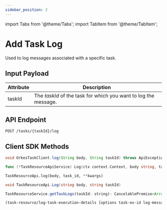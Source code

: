 ```yaml
---
sidebar_position: 2
---
```


import Tabs from '@theme/Tabs';
import TabItem from '@theme/TabItem';

# Add Task Log

Used to log messages associated with a specific task.

## Input Payload

| Attribute | Description |
| --------- | -------------- | 
| taskId | The *taskId* of the task for which you want to log the message. | 

## API Endpoint

```
POST /tasks/{taskId}/log
```

## Client SDK Methods

<Tabs>
<TabItem value="Java" label="Java">

```java
void OrkesTaskClient.log(String body, String taskId) throws ApiException
```

</TabItem>
<TabItem value="Golang" label="Golang">

```go
func (*TaskResourceApiService) Log(ctx context.Context, body string, taskId string) (*http.Response, error)
```

</TabItem>
<TabItem value="Python" label="Python">

```python
TaskResourceApi.log(body, task_id, **kwargs)
```

</TabItem>
<TabItem value="CSharp" label="CSharp">

```csharp
void TaskResourceApi.Log(string body, string taskId)
```

</TabItem>
<TabItem value="Javascript" label="Javascript">

```javascript
TaskResourceService.getTaskLogs(taskId: string): CancelablePromise<Array<TaskExecLog>>
```

</TabItem>
<TabItem value="Clojure" label="Clojure">

```clojure
(task-resource/log-task-execution-details [options task-ex-id log-message])
```

</TabItem>
</Tabs>
